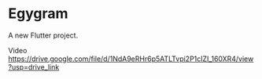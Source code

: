 # Egygram

A new Flutter project.

Video
https://drive.google.com/file/d/1NdA9eRHr6p5ATLTvpi2P1cIZI_160XR4/view?usp=drive_link
